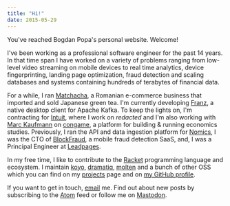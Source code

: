 ```yaml
---
title: "Hi!"
date: 2015-05-29
---
```


You've reached Bogdan Popa's personal website.  Welcome!

I've been working as a professional software engineer for the past 14
years. In that time span I have worked on a variety of problems
ranging from low-level video streaming on mobile devices to real time
analytics, device fingerprinting, landing page optimization, fraud
detection and scaling databases and systems containing hundreds of
terabytes of financial data.

For a while, I ran [Matchacha], a Romanian e-commerce business that
imported and sold Japanese green tea.  I'm currently developing
[Franz], a native desktop client for Apache Kafka.  To keep the lights
on, I'm contracting for [Intuit], where I work on _redacted_ and I'm
also working with [Marc Kaufmann] on [congame], a platform for
building & running economics studies.  Previously, I ran the API and
data ingestion platform for [Nomics], I was the CTO of [BlockFraud], a
mobile fraud detection SaaS, and, I was a Principal Engineer at
[Leadpages].

In my free time, I like to contribute to the [Racket] programming
language and ecosystem.  I maintain [koyo], [dramatiq], [molten] and a
bunch of other OSS which you can find on my [projects] page and on [my
GitHub profile][gh].

If you want to get in touch, [email] me. Find out about new posts by
subscribing to the [Atom] feed or follow me on [Mastodon].

[Atom]: http://defn.io/index.xml
[BlockFraud]: http://blockfraud.com
[Dramatiq]: https://dramatiq.io
[Franz]: https://franz.defn.io
[Intuit]: https://intuit.com
[Leadpages]: https://leadpages.com
[Marc Kaufmann]: https://trichotomy.xyz/
[Mastodon]: https://mas.to/@bogdanp
[Matchacha]: /2019/08/20/racket-ecommerce/
[Nomics]: https://nomics.com
[Racket]: https://racket-lang.org
[congame]: https://github.com/MarcKaufmann/congame
[email]: mailto:bogdan@defn.io
[gh]: https://github.com/Bogdanp
[koyo]: https://koyoweb.org
[molten]: https://moltenframework.com
[oss]: https://moltenframework.com
[projects]: /page/projects
